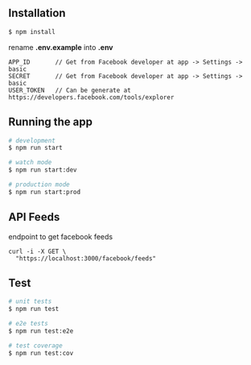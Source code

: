 ## Installation

```bash
$ npm install
```
rename **.env.example** into **.env**
```
APP_ID       // Get from Facebook developer at app -> Settings -> basic
SECRET       // Get from Facebook developer at app -> Settings -> basic
USER_TOKEN   // Can be generate at https://developers.facebook.com/tools/explorer
```

## Running the app

```bash
# development
$ npm run start

# watch mode
$ npm run start:dev

# production mode
$ npm run start:prod
```

## API Feeds
endpoint to get facebook feeds
```$xslt
curl -i -X GET \
  "https://localhost:3000/facebook/feeds"
```

## Test

```bash
# unit tests
$ npm run test

# e2e tests
$ npm run test:e2e

# test coverage
$ npm run test:cov
```
